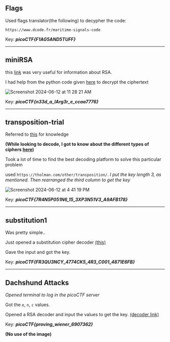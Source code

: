 ## Flags

Used flags translator(the following) to decypher the code:

`https://www.dcode.fr/maritime-signals-code`

Key: ***picoCTF{F1AG5AND5TUFF}***

 ---

 ## miniRSA

 this [link](https://en.wikipedia.org/wiki/RSA_(cryptosystem)) was very useful for information about RSA.

 I had help from the python code given [here](https://l34rn-p14y.blogspot.com/2014/03/inctf-2014-crypto-200.html) to decrypt the ciphertext

 
![Screenshot 2024-06-12 at 11 28 21 AM](https://github.com/ArnDev7/Cryptography-MIST/assets/148140634/8a7052f3-c667-4e37-be74-259c72264027)

Key: ***picoCTF{n33d_a_lArg3r_e_ccaa7776}***

---

## transposition-trial

Referred to [this](https://www.youtube.com/watch?v=sHsnH1u03e4) for knowledge

**(While looking to decode, I got to know about the different types of ciphers [here](https://www.boxentriq.com/code-breaking/cipher-identifier#unknown-format))**

Took a lot of time to find the best decoding platform to solve this particular problem

used `https://tholman.com/other/transposition/`. *I put the key length 3, as mentioned. Then rearranged the third column to get the key*

![Screenshot 2024-06-12 at 4 41 19 PM](https://github.com/ArnDev7/Cryptography-MIST/assets/148140634/5ad0f986-31a8-4c0a-aeac-ba4ffabf52ab)

Key: ***picoCTF{7R4N5P051N6_15_3XP3N51V3_A9AFB178}***

---

## substitution1

Was pretty simple..

Just opened a substitution cipher decoder [(this)](https://www.dcode.fr/monoalphabetic-substitution)

Gave the input and got the key.

Key: ***picoCTF{FR3QU3NCY_4774CK5_4R3_C001_4871E6FB}***

---

## Dachshund Attacks

*Opened terminal to log in the picoCTF server*

Got the `e`, `n`, `c` values.

Opened a RSA decoder and input the values to get the key. [(decoder link)](https://www.dcode.fr/rsa-cipher)

Key: ***picoCTF{proving_wiener_6907362}***

**(No use of the image)**
